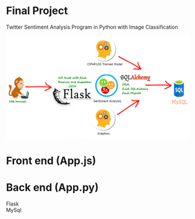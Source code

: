 # Final Project
Twitter Sentiment Analysis Program in Python with Image Classification


![alt text](https://github.com/arlennav/TweetAnalyzer/blob/master/overview.png)  
  
  

# Front end (App.js) 

  
  
# Back end (App.py)  
Flask  
MySql  
